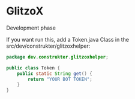 # GlitzoX

Development phase


If you want run this, add a Token.java Class in the src/dev/construkter/glitzoxhelper:
```java
package dev.construkter.glitzoxhelper;

public class Token {
    public static String get() {
        return "YOUR BOT TOKEN";
    }
}
```
